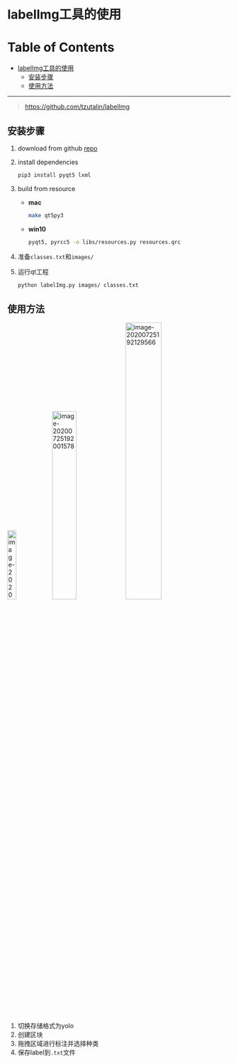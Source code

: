 # labelImg工具的使用

Table of Contents
=================

   * [labelImg工具的使用](#labelimg工具的使用)
      * [安装步骤](#安装步骤)
      * [使用方法](#使用方法)

------

> https://github.com/tzutalin/labelImg

## 安装步骤

1. download from github [repo](https://github.com/tzutalin/labelImg)

2. install dependencies

   ```bash
   pip3 install pyqt5 lxml
   ```

3. build from resource

   - **mac**

     ```bash
     make qt5py3
     ```

   - **win10**

     ```bash
     pyqt5, pyrcc5 -o libs/resources.py resources.qrc
     ```

4. 准备`classes.txt`和`images/`

5. 运行qt工程

   ```bash
   python labelImg.py images/ classes.txt
   ```

   

## 使用方法

<img src="https://upload-images.jianshu.io/upload_images/12014150-12d977b736e482b2.png?imageMogr2/auto-orient/strip%7CimageView2/2/w/1240" alt="image-20200725191912189" width="20%;" /><img src="https://upload-images.jianshu.io/upload_images/12014150-ae5d41844e57c10c.png?imageMogr2/auto-orient/strip%7CimageView2/2/w/1240" alt="image-20200725192001578" width=" 33%;" /><img src="https://upload-images.jianshu.io/upload_images/12014150-279de93f0ef27dcb.png?imageMogr2/auto-orient/strip%7CimageView2/2/w/1240" alt="image-20200725192129566" width="40%;" />

1. 切换存储格式为yolo
2. 创建区块
3. 拖拽区域进行标注并选择种类
4. 保存label到`.txt`文件

